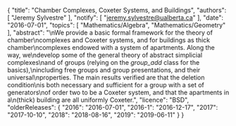 {
    "title": "Chamber Complexes, Coxeter Systems, and Buildings",
    "authors": [
        "Jeremy Sylvestre"
    ],
    "notify": [
        "jeremy.sylvestre@ualberta.ca"
    ],
    "date": "2016-07-01",
    "topics": [
        "Mathematics/Algebra",
        "Mathematics/Geometry"
    ],
    "abstract": "\nWe provide a basic formal framework for the theory of chamber\ncomplexes and Coxeter systems, and for buildings as thick chamber\ncomplexes endowed with a system of apartments. Along the way, we\ndevelop some of the general theory of abstract simplicial complexes\nand of groups (relying on the <i>group_add</i> class for the basics),\nincluding free groups and group presentations, and their universal\nproperties. The main results verified are that the deletion condition\nis both necessary and sufficient for a group with a set of generators\nof order two to be a Coxeter system, and that the apartments in a\n(thick) building are all uniformly Coxeter.",
    "licence": "BSD",
    "olderReleases": {
        "2016": "2016-07-01",
        "2016-1": "2016-12-17",
        "2017": "2017-10-10",
        "2018": "2018-08-16",
        "2019": "2019-06-11"
    }
}